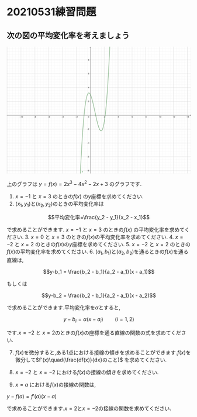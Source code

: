 # 20210531練習問題

## 次の図の平均変化率を考えましょう

![](image01.png)

上のグラフは $y=f(x)=2x^3-4x^2-2x+3$ のグラフです.

1. $x=-1$ と $x=3$ のときの$f(x)$ の$y$座標を求めてください.
2. $(x_1, y_1)$と$(x_2, y_2)$のときの平均変化率は

$$平均変化率=\frac{y_2 - y_1}{x_2 - x_1}$$

で求めることができます.
$x=-1$ と $x=3$ のときの$f(x)$ の平均変化率を求めてください.
3. $x=0$ と $x=3$ のときの$f(x)$の平均変化率を求めてください.
4. $x=-2$ と $x=2$ のときの$f(x)$の$y$座標を求めてください.
5. $x=-2$ と $x=2$ のときの$f(x)$の平均変化率を求めてください.
6. $(a_1, b_1)$と$(a_2, b_2)$を通るときの$f(x)$を通る直線は,

$$y-b_1 = \frac{b_2 - b_1}{a_2 - a_1}(x - a_1)$$

もしくは

$$y-b_2 = \frac{b_2 - b_1}{a_2 - a_1}(x - a_2)$$

で求めることができます.平均変化率を$\alpha$とすると,

$$y-b_i = \alpha(x - a_i)\qquad(i=1, 2)$$

です.$x=-2$ と $x=2$のときの$f(x)$の座標を通る直線の関数の式を求めてください.

7. $f(x)$を微分すると,ある1点における接線の傾きを求めることができます.$f(x)$を微分して$f'(x)\quad(\frac{df(x)}{dx}のこと)$ を求めてください.

8. $x=-2$ と $x=-2$ における$f(x)$の接線の傾きを求めてください.

9. $x=a$ における$f(x)$の接線の関数は,

$y - f(a) = f'(a)(x-a)$

で求めることができます.$x=2$と$x=-2$の接線の関数を求めてください.
